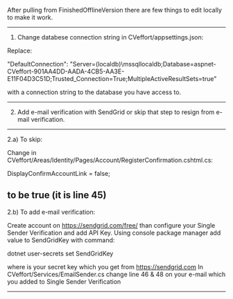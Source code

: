After pulling from FinishedOfflineVersion there are few things to edit locally to make it work.

--------------------------------------------------------------------------------------------------------------------------------------------

1) Change databese connection string in CVeffort/appsettings.json:

Replace:

"DefaultConnection": "Server=(localdb)\\mssqllocaldb;Database=aspnet-CVeffort-901AA4DD-AADA-4CB5-AA3E-E11F04D3C51D;Trusted_Connection=True;MultipleActiveResultSets=true"
 
with a connection string to the database you have access to.
 
--------------------------------------------------------------------------------------------------------------------------------------------
 
2) Add e-mail verification with SendGrid or skip that step to resign from e-mail verification.
------------- 
2.a) To skip:

Change in CVeffort/Areas/Identity/Pages/Account/RegisterConfirmation.cshtml.cs:

DisplayConfirmAccountLink = false;

to be true (it is line 45)
-------------
2.b) To add e-mail verification:

Create account on https://sendgrid.com/free/ than configure your Single Sender Verification and add API Key.
Using console package manager add value to SendGridKey with command:

dotnet user-secrets set SendGridKey <key>

where <key> is your secret key which you get from https://sendgrid.com
In CVeffort/Services/EmailSender.cs change line 46 & 48 on your e-mail which you added to Single Sender Verification

--------------------------------------------------------------------------------------------------------------------------------------------
